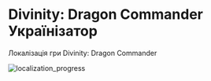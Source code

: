 # Divinity: Dragon Commander Українізатор

Локалізація гри Divinity: Dragon Commander

![localization_progress](https://img.shields.io/badge/localization_progress-7.14%25-white)
